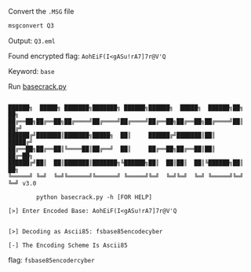 Convert the `.MSG` file

```bash
msgconvert Q3
```

Output: `Q3.eml`

Found encrypted flag: `AohEiF(I<gASu!rA7]7r@V'Q`

Keyword: `base`

Run [basecrack.py](https://github.com/mufeedvh/basecrack)

```

██████╗  █████╗ ███████╗███████╗ ██████╗██████╗  █████╗  ██████╗██╗  ██╗
██╔══██╗██╔══██╗██╔════╝██╔════╝██╔════╝██╔══██╗██╔══██╗██╔════╝██║ ██╔╝
██████╔╝███████║███████╗█████╗  ██║     ██████╔╝███████║██║     █████╔╝ 
██╔══██╗██╔══██║╚════██║██╔══╝  ██║     ██╔══██╗██╔══██║██║     ██╔═██╗ 
██████╔╝██║  ██║███████║███████╗╚██████╗██║  ██║██║  ██║╚██████╗██║  ██╗
╚═════╝ ╚═╝  ╚═╝╚══════╝╚══════╝ ╚═════╝╚═╝  ╚═╝╚═╝  ╚═╝ ╚═════╝╚═╝  ╚═╝ v3.0
    
		python basecrack.py -h [FOR HELP]

[>] Enter Encoded Base: AohEiF(I<gASu!rA7]7r@V'Q             


[>] Decoding as Ascii85: fsbase85encodecyber

[-] The Encoding Scheme Is Ascii85

```

flag: `fsbase85encodercyber`
